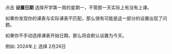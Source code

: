 点击 **设置日期** 选择开学第一周的星期一，不管那一天实际上有没有上课。

如果你发现你的课表与实际课表不匹配，那么很有可能是这一部分的设置出现了问题。

如果你不手动选择课表开始日期，那么将会默认设置为今天。

例如: 2024年上 选择 2月26日